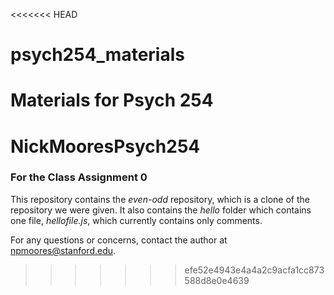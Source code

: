<<<<<<< HEAD
# psych254_materials
Materials for Psych 254
=======
NickMooresPsych254
==================

### For the Class Assignment 0
This repository contains the <em>even-odd</em> repository, which is a clone of the repository we were given. It also contains the <em>hello</em> folder which contains one file, <em>hellofile.js</em>, which currently contains only comments.

For any questions or concerns, contact the author at npmoores@stanford.edu.
>>>>>>> efe52e4943e4a4a2c9acfa1cc873588d8e0e4639
